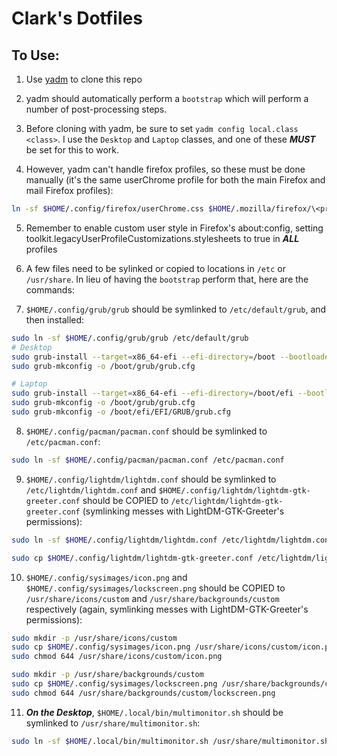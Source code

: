 # Clark's Dotfiles

## To Use:
1. Use [yadm](https://yadm.io) to clone this repo
    
2. yadm should automatically perform a `bootstrap` which will perform a number of post-processing steps.

3. Before cloning with yadm, be sure to set `yadm config local.class <class>`. I use the `Desktop` and `Laptop` classes, and one of these ***MUST*** be set for this to work.

4. However, yadm can't handle firefox profiles, so these must be done manually (it's the same userChrome profile for both the main Firefox and mail Firefox profiles):
```sh
ln -sf $HOME/.config/firefox/userChrome.css $HOME/.mozilla/firefox/\<profile\>/chrome/userChrome.css
```

5. Remember to enable custom user style in Firefox's about:config, setting toolkit.legacyUserProfileCustomizations.stylesheets to true in ***ALL*** profiles

6. A few files need to be sylinked or copied to locations in `/etc` or `/usr/share`. In lieu of having the `bootstrap` perform that, here are the commands:

7. `$HOME/.config/grub/grub` should be symlinked to `/etc/default/grub`, and then installed:
```sh
sudo ln -sf $HOME/.config/grub/grub /etc/default/grub
# Desktop
sudo grub-install --target=x86_64-efi --efi-directory=/boot --bootloader-id=GRUB
sudo grub-mkconfig -o /boot/grub/grub.cfg

# Laptop
sudo grub-install --target=x86_64-efi --efi-directory=/boot/efi --bootloader-id=GRUB
sudo grub-mkconfig -o /boot/grub/grub.cfg
sudo grub-mkconfig -o /boot/efi/EFI/GRUB/grub.cfg
```

8. `$HOME/.config/pacman/pacman.conf` should be symlinked to `/etc/pacman.conf`:
```sh
sudo ln -sf $HOME/.config/pacman/pacman.conf /etc/pacman.conf
```
9. `$HOME/.config/lightdm/lightdm.conf` should be symlinked to `/etc/lightdm/lightdm.conf` and `$HOME/.config/lightdm/lightdm-gtk-greeter.conf` should be COPIED to `/etc/lightdm/lightdm-gtk-greeter.conf` (symlinking messes with LightDM-GTK-Greeter's permissions):
```sh
sudo ln -sf $HOME/.config/lightdm/lightdm.conf /etc/lightdm/lightdm.conf

sudo cp $HOME/.config/lightdm/lightdm-gtk-greeter.conf /etc/lightdm/lightdm-gtk-greeter.conf
```


10. `$HOME/.config/sysimages/icon.png` and `$HOME/.config/sysimages/lockscreen.png` should be COPIED to `/usr/share/icons/custom` and `/usr/share/backgrounds/custom` respectively (again, symlinking messes with LightDM-GTK-Greeter's permissions):
```sh
sudo mkdir -p /usr/share/icons/custom
sudo cp $HOME/.config/sysimages/icon.png /usr/share/icons/custom/icon.png
sudo chmod 644 /usr/share/icons/custom/icon.png

sudo mkdir -p /usr/share/backgrounds/custom
sudo cp $HOME/.config/sysimages/lockscreen.png /usr/share/backgrounds/custom/lockscreen.png
sudo chmod 644 /usr/share/backgrounds/custom/lockscreen.png
```

11. ***On the Desktop***, `$HOME/.local/bin/multimonitor.sh` should be symlinked to `/usr/share/multimonitor.sh`:
```sh
sudo ln -sf $HOME/.local/bin/multimonitor.sh /usr/share/multimonitor.sh
```
